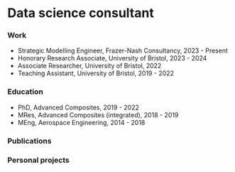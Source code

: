 # Data science consultant

### Work

- Strategic Modelling Engineer, Frazer-Nash Consultancy, 2023 - Present
- Honorary Research Associate, University of Bristol, 2023 - 2024
- Associate Researcher, University of Bristol, 2022
- Teaching Assistant, University of Bristol, 2019 - 2022

### Education

- PhD, Advanced Composites, 2019 - 2022
- MRes, Advanced Composites (integrated), 2018 - 2019
- MEng, Aerospace Engineering, 2014 - 2018

### Publications


### Personal projects


